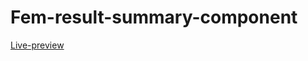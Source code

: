# Fem-result-summary-component
[Live-preview](https://fem-result-summary-component-orcin.vercel.app/)
